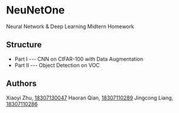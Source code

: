 # NeuNetOne

Neural Network &amp; Deep Learning Midtern Homework

## Structure

- Part I --- CNN on CIFAR-100 with Data Augmentation
- Part II --- Object Detection on VOC

## Authors

Xiaoyi Zhu, [18307130047](mailto:18307130047@fudan.edu.cn)
Haoran Qian, [18307110289](mailto:18307110289@fudan.edu.cn)
Jingcong Liang, [18307110286](mailto:18307110286@fudan.edu.cn)
